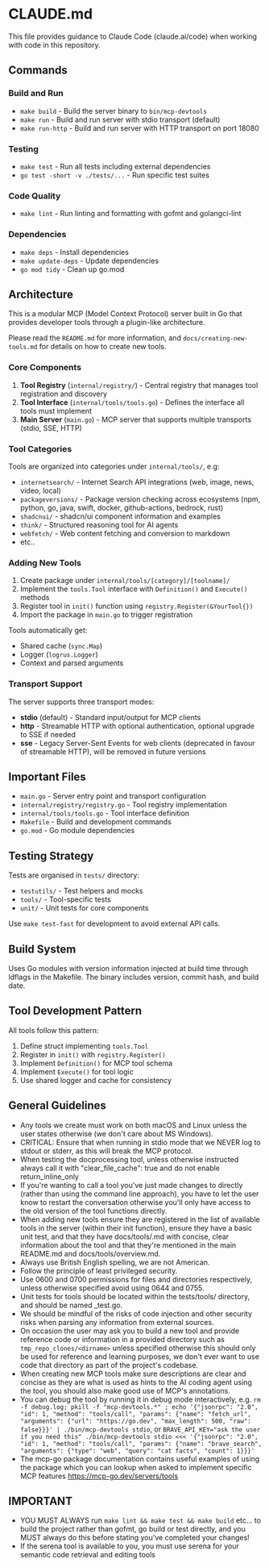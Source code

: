 # CLAUDE.md

This file provides guidance to Claude Code (claude.ai/code) when working with code in this repository.

## Commands

### Build and Run
- `make build` - Build the server binary to `bin/mcp-devtools`
- `make run` - Build and run server with stdio transport (default)
- `make run-http` - Build and run server with HTTP transport on port 18080

### Testing
- `make test` - Run all tests including external dependencies
- `go test -short -v ./tests/...` - Run specific test suites

### Code Quality
- `make lint` - Run linting and formatting with gofmt and golangci-lint

### Dependencies
- `make deps` - Install dependencies
- `make update-deps` - Update dependencies
- `go mod tidy` - Clean up go.mod

## Architecture

This is a modular MCP (Model Context Protocol) server built in Go that provides developer tools through a plugin-like architecture.

Please read the `README.md` for more information, and `docs/creating-new-tools.md` for details on how to create new tools.

### Core Components

1. **Tool Registry** (`internal/registry/`) - Central registry that manages tool registration and discovery
2. **Tool Interface** (`internal/tools/tools.go`) - Defines the interface all tools must implement
3. **Main Server** (`main.go`) - MCP server that supports multiple transports (stdio, SSE, HTTP)

### Tool Categories

Tools are organized into categories under `internal/tools/`, e.g:
- `internetsearch/` - Internet Search API integrations (web, image, news, video, local)
- `packageversions/` - Package version checking across ecosystems (npm, python, go, java, swift, docker, github-actions, bedrock, rust)
- `shadcnui/` - shadcn/ui component information and examples
- `think/` - Structured reasoning tool for AI agents
- `webfetch/` - Web content fetching and conversion to markdown
- etc..

### Adding New Tools

1. Create package under `internal/tools/[category]/[toolname]/`
2. Implement the `tools.Tool` interface with `Definition()` and `Execute()` methods
3. Register tool in `init()` function using `registry.Register(&YourTool{})`
4. Import the package in `main.go` to trigger registration

Tools automatically get:
- Shared cache (`sync.Map`)
- Logger (`logrus.Logger`)
- Context and parsed arguments

### Transport Support

The server supports three transport modes:
- **stdio** (default) - Standard input/output for MCP clients
- **http** - Streamable HTTP with optional authentication, optional upgrade to SSE if needed
- **sse** - Legacy Server-Sent Events for web clients (deprecated in favour of streamable HTTP), will be removed in future versions

## Important Files

- `main.go` - Server entry point and transport configuration
- `internal/registry/registry.go` - Tool registry implementation
- `internal/tools/tools.go` - Tool interface definition
- `Makefile` - Build and development commands
- `go.mod` - Go module dependencies

## Testing Strategy

Tests are organised in `tests/` directory:
- `testutils/` - Test helpers and mocks
- `tools/` - Tool-specific tests
- `unit/` - Unit tests for core components

Use `make test-fast` for development to avoid external API calls.

## Build System

Uses Go modules with version information injected at build time through ldflags in the Makefile. The binary includes version, commit hash, and build date.

## Tool Development Pattern

All tools follow this pattern:
1. Define struct implementing `tools.Tool`
2. Register in `init()` with `registry.Register()`
3. Implement `Definition()` for MCP tool schema
4. Implement `Execute()` for tool logic
5. Use shared logger and cache for consistency

## General Guidelines

- Any tools we create must work on both macOS and Linux unless the user states otherwise (we don't care about MS Windows).
- CRITICAL: Ensure that when running in stdio mode that we NEVER log to stdout or stderr, as this will break the MCP protocol.
- When testing the docprocessing tool, unless otherwise instructed always call it with "clear_file_cache": true and do not enable return_inline_only
- If you're wanting to call a tool you've just made changes to directly (rather than using the command line approach), you have to let the user know to restart the conversation otherwise you'll only have access to the old version of the tool functions directly.
- When adding new tools ensure they are registered in the list of available tools in the server (within their init function), ensure they have a basic unit test, and that they have docs/tools/<toolname>.md with concise, clear information about the tool and that they're mentioned in the main README.md and docs/tools/overview.md.
- Always use British English spelling, we are not American.
- Follow the principle of least privileged security.
- Use 0600 and 0700 permissions for files and directories respectively, unless otherwise specified avoid using 0644 and 0755.
- Unit tests for tools should be located within the tests/tools/ directory, and should be named <toolname>_test.go.
- We should be mindful of the risks of code injection and other security risks when parsing any information from external sources.
- On occasion the user may ask you to build a new tool and provide reference code or information in a provided directory such as `tmp_repo_clones/<dirname>` unless specified otherwise this should only be used for reference and learning purposes, we don't ever want to use code that directory as part of the project's codebase.
- When creating new MCP tools make sure descriptions are clear and concise as they are what is used as hints to the AI coding agent using the tool, you should also make good use of MCP's annotations.
- You can debug the tool by running it in debug mode interactively, e.g. `rm -f debug.log; pkill -f "mcp-devtools.*" ; echo '{"jsonrpc": "2.0", "id": 1, "method": "tools/call", "params": {"name": "fetch_url", "arguments": {"url": "https://go.dev", "max_length": 500, "raw": false}}}' | ./bin/mcp-devtools stdio`, or `BRAVE_API_KEY="ask the user if you need this" ./bin/mcp-devtools stdio <<< '{"jsonrpc": "2.0", "id": 1, "method": "tools/call", "params": {"name": "brave_search", "arguments": {"type": "web", "query": "cat facts", "count": 1}}}'`
- The mcp-go package documentation contains useful examples of using the package which you can lookup when asked to implement specific MCP features https://mcp-go.dev/servers/tools

## IMPORTANT

- YOU MUST ALWAYS run `make lint && make test && make build` etc... to build the project rather than gofmt, go build or test directly, and you MUST always do this before stating you've completed your changes!
- If the serena tool is available to you, you must use serena for your semantic code retrieval and editing tools
